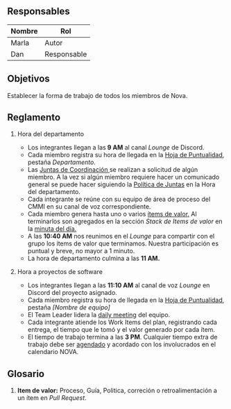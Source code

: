 ## Responsables
| Nombre    | Rol            | 
| --------- | -------------- | 
| Marla     | Autor          | 
| Dan       | Responsable    |

## Objetivos
Establecer la forma de trabajo de todos los miembros de Nova.

## Reglamento
1. Hora del departamento
    <ul>
    
    <li>
        Los integrantes llegan a las<b> 9 AM</b> al canal <i>Lounge</i> de Discord.</a>
    </li>
    
    <li>
        Cada miembro registra su hora de llegada en la <a href="https://docs.google.com/spreadsheets/d/1FvGz9Ncpo9nJJBli_HoE3SdM_V-6NslJ0DPnj84xclk/edit#gid=0">Hoja de Puntualidad</a>, pestaña <i>Departamento.</i>
    </li>
    
    <li>Las <a href="https://github.com/novaDepto/Nova/wiki/Proceso-de-Daily-Meeting">Juntas de Coordinación </a>se realizan a solicitud de algún miembro. A la vez si algún miembro requiere hacer un comunicado general se puede hacer siguiendo la <a href="https://github.com/novaDepto/Nova/wiki/Pol%C3%ADtica-de-Juntas">Política de Juntas</a> en la Hora del departamento.
    </li>
    
    <li>
        Cada integrante se reúne con su equipo de área de proceso del CMMI en su canal de voz correspondiente. 
    </li>
    
    <li>
        Cada miembro genera hasta uno o varios 
        <a href="#glosario1"> ítems de valor.</a> 
        Al terminarlos son agregados en la sección <i>Stack de Items de valor</i> en la <a href="https://drive.google.com/drive/folders/11kOv1oal83q3YzuDWC-a--gShOOH0_Tq?usp=sharing">minuta del día. <a>
    </li>
    
    <li>
        A las <b>10:40 AM</b> nos reunimos en el <i>Lounge</i> para compartir con el grupo los ítems de valor que terminamos. Nuestra participación es puntual y breve, no mayor a 1 minuto.
    </li>
    
    <li>
        La hora de departamento culmina a las 
        <b> 11 AM.</b> 
    </li>
        
    </ul>
2. Hora a proyectos de software
    <ul>
    
    <li>
    Los integrantes llegan a las <b>11:10 AM</b>  al canal de voz <i>Lounge</i> en Discord del proyecto asignado.
    </li>
    
    <li>
        Cada miembro registra su hora de llegada en la <a href="https://docs.google.com/spreadsheets/d/1FvGz9Ncpo9nJJBli_HoE3SdM_V-6NslJ0DPnj84xclk/edit#gid=0">Hoja de Puntualidad</a>, pestaña <i>[Nombre de equipo]</i>
    </li>
    
    <li>
    El Team Leader lidera la <a href="https://github.com/novaDepto/Nova/wiki/Proceso-de-Daily-Meeting">daily meeting</a> del equipo.</a>
    </li>
    
    <li>
    Cada integrante atiende los Work Items del plan, registrando cada entrega, el tiempo que le tomó y el valor generado por cada ítem.
    </li>
    
    <li>
        El tiempo de trabajo termina a las <b>3 PM</b>. Cualquier tiempo extra de trabajo debe ser <a href="https://github.com/novaDepto/Nova/wiki/Gu%C3%ADa-para-agendar-eventos">agendado<a> y acordado con los involucrados en el calendario NOVA. 
    </li>
    
    </ul>


## Glosario
1. <b id="glosario1">Item de valor:</b> Proceso, Guía, Politica, correción o retroalimentación a un ítem en <i>Pull Request</i>.
